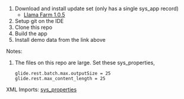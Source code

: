 1. Download and install update set (only has a single sys_app record)
    - [Llama Farm 1.0.5](https://servicenow.sharepoint.com/:f:/r/sites/platformfitness/Shared%20Documents/K24%20Demo/Llama%20Farm%201.0.5?csf=1&web=1&e=zi7Dvm)
2. Setup git on the IDE
3. Clone this repo
4. Build the app
5. Install demo data from the link above 

Notes:

1. The files on this repo are large. Set these sys_properties,
    ```
    glide.rest.batch.max.outputSize = 25
    glide.rest.max_content_length = 25
    ```
XML Imports: [sys_properties](https://servicenow.sharepoint.com/:u:/r/sites/platformfitness/Shared%20Documents/K24%20Demo/sys_properties.xml?csf=1&web=1&e=FXAtGQ)
